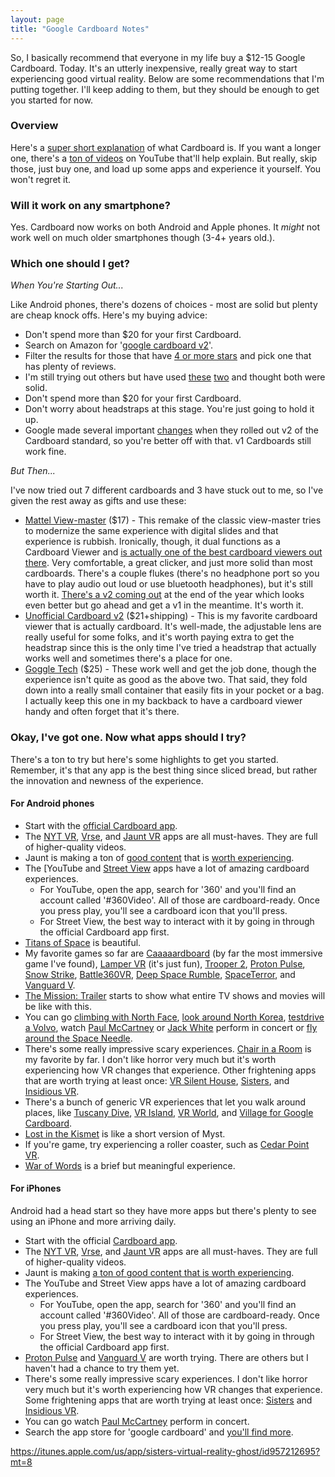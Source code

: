 ```yaml
---
layout: page
title: "Google Cardboard Notes"
---
```


So, I basically recommend that everyone in my life buy a $12-15 Google Cardboard.  Today.  It's an utterly inexpensive, really great way to start experiencing good virtual reality.  Below are some recommendations that I'm putting together.  I'll keep adding to them, but they should be enough to get you started for now.  

### Overview

Here's a [super short explanation](https://www.youtube.com/watch?v=W4bUHZB4__w) of what Cardboard is.  If you want a longer one, there's a [ton of videos](https://www.youtube.com/results?search_query=google+cardboard) on YouTube that'll help explain.   But really, skip those, just buy one, and load up some apps and experience it yourself.  You won't regret it.  

### Will it work on any smartphone?  

Yes.  Cardboard now works on both Android and Apple phones.  It _might_ not work well on much older smartphones though (3-4+ years old.).  


### Which one should I get?  

_When You're Starting Out..._

Like Android phones, there's dozens of choices - most are solid but plenty are cheap knock offs.  Here's my buying advice:
* Don't spend more than $20 for your first Cardboard.  
* Search on Amazon for '[google cardboard v2](http://www.amazon.com/s/ref=nb_sb_noss_1?url=search-alias%3Daps&field-keywords=google+cardboard+v2)'.  
* Filter the results for those that have [4 or more stars](http://www.amazon.com/s/ref=sr_nr_p_72_0?fst=as%3Aoff&rh=i%3Aaps%2Ck%3Agoogle+cardboard+v2%2Cp_72%3A2661618011&keywords=google+cardboard+v2&ie=UTF8&qid=1452147319&rnid=2661617011) and pick one that has plenty of reviews.  
* I'm still trying out others but have used [these](http://www.amazon.com/gp/product/B018G1CJ3U?psc=1&redirect=true&ref_=oh_aui_detailpage_o05_s00) [two](http://www.amazon.com/gp/product/B00TEDLGFC?psc=1&redirect=true&ref_=oh_aui_detailpage_o05_s02) and thought both were solid.  
* Don't spend more than $20 for your first Cardboard.  
* Don't worry about headstraps at this stage.  You're just going to hold it up.  
* Google made several important [changes](https://hoonite.com/blog/devices/the-new-generation-of-google-cardboard-v2-has-arrived/) when they rolled out v2 of the Cardboard standard, so you're better off with that.  v1 Cardboards still work fine.  

_But Then..._

I've now tried out 7 different cardboards and 3 have stuck out to me, so I've given the rest away as gifts and use these:  
* [Mattel View-master](http://www.amazon.com/View-Master-Virtual-Reality-Starter-Pack/dp/B011EG5HJ2?ie=UTF8&psc=1&redirect=true&ref_=oh_aui_detailpage_o00_s01) ($17) - This remake of the classic view-master tries to modernize the same experience with digital slides and that experience is rubbish.  Ironically, though, it dual functions as a Cardboard Viewer and [is actually one of the best cardboard viewers out there](http://www.greenbot.com/article/2995583/android/the-best-cheap-cardboard-vr-viewer-is-mattels-view-master.html).  Very comfortable, a great clicker, and just more solid than most cardboards.  There's a couple flukes (there's no headphone port so you have to play audio out loud or use bluetooth headphones), but it's still worth it.  [There's a v2 coming out](http://toyland.gizmodo.com/the-virtual-reality-view-master-2-0-will-be-the-best-go-1758981678) at the end of the year which looks even better but go ahead and get a v1 in the meantime. It's worth it.  
* [Unofficial Cardboard v2](http://www.unofficialcardboard.com/products/2-0-plus?variant=16856200839) ($21+shipping) - This is my favorite cardboard viewer that is actually cardboard.  It's well-made, the adjustable lens are really useful for some folks, and it's worth paying extra to get the headstrap since this is the only time I've tried a headstrap that actually works well and sometimes there's a place for one.  
* [Goggle Tech](http://www.amazon.com/Virtual-Goggle-Tech-C1-Glass-Smartphones/dp/B01884YMKI?ie=UTF8&psc=1&redirect=true&ref_=oh_aui_detailpage_o00_s01) ($25) - These work well and get the job done, though the experience isn't quite as good as the above two.  That said, they fold down into a really small container that easily fits in your pocket or a bag.  I actually keep this one in my backback to have a cardboard viewer handy and often forget that it's there.  

### Okay, I've got one.  Now what apps should I try?  

There's a ton to try but here's some highlights to get you started. Remember, it's that any app is the best thing since sliced bread, but rather the innovation and newness of the experience.  

#### For Android phones

* Start with the [official Cardboard app](https://play.google.com/store/apps/details?id=com.google.samples.apps.cardboarddemo).
* The [NYT VR](https://play.google.com/store/apps/details?id=com.im360nytvr), [Vrse](https://play.google.com/store/apps/details?id=com.shakingearthdigital.vrsecardboard), and [Jaunt VR](https://play.google.com/store/apps/details?id=com.jauntvr.android.player.cardboard&hl=en) apps are all must-haves.  They are full of higher-quality videos.  
* Jaunt is making a ton of [good content](https://play.google.com/store/apps/developer?id=Jaunt+Inc) that is [worth experiencing](http://www.jauntvr.com/content/).  
* The [YouTube and [Street View](https://play.google.com/store/apps/details?id=com.google.android.street) apps have a lot of amazing cardboard experiences.  
  * For YouTube, open the app, search for '360' and you'll find an account called '#360Video'.  All of those are cardboard-ready.  Once you press play, you'll see a cardboard icon that you'll press.  
  * For Street View, the best way to interact with it by going in through the official Cardboard app first.  
* [Titans of Space](https://play.google.com/store/apps/details?id=com.drashvr.titansofspacecb) is beautiful.  
* My favorite games so far are [Caaaaardboard](https://play.google.com/store/apps/details?id=com.dejobaangames.caaaaardboard&hl=en) (by far the most immersive game I've found), [Lamper VR](https://play.google.com/store/apps/details?id=com.ArchiactInteractive.LamperVR) (it's just fun), [Trooper 2](https://play.google.com/store/apps/details?id=org.cmdr2.trooper2c), [Proton Pulse](https://play.google.com/store/apps/details?id=com.ZeroTransform.ProtonPulse), [Snow Strike](https://play.google.com/store/apps/details?id=co.dpid.snowstrike.free.cardboard&hl=en), [Battle360VR](https://play.google.com/store/apps/details?id=com.oddknot.battle360vr), [Deep Space Rumble](https://play.google.com/store/apps/details?id=com.gamearx.spacerumble), [SpaceTerror](https://play.google.com/store/apps/details?id=kos.is.working&hl=en), and [Vanguard V](https://play.google.com/store/apps/details?id=com.ZeroTransform.VanguardV).    
* [The Mission: Trailer](https://play.google.com/store/apps/details?id=com.jauntvr.preview.mission&hl=en) starts to show what entire TV shows and movies will be like with this.  
* You can go [climbing with North Face](https://play.google.com/store/apps/details?id=com.jauntvr.preview.tnf), [look around North Korea](https://play.google.com/store/apps/details?id=com.jauntvr.preview.northkorea), [testdrive a Volvo](https://play.google.com/store/apps/details?id=com.volvo.volvoreality), watch [Paul McCartney](https://play.google.com/store/apps/details?id=com.jauntvr.preview.mccartney) or [Jack White](https://play.google.com/store/apps/details?id=com.jauntvr.preview.jackwhite) perform in concert or [fly around the Space Needle](https://play.google.com/store/apps/details?id=com.wemersive.spaceneedle). 
* There's some really impressive scary experiences.  [Chair in a Room](https://play.google.com/store/apps/details?id=com.RyanBousfield.AChairInARoom&hl=en) is my favorite by far.  I don't like horror very much but it's worth experiencing how VR changes that experience.  Other frightening apps that are worth trying at least once:  [VR Silent House](https://play.google.com/store/apps/details?id=com.supermonkeyfun.vrsilenthome), [Sisters](https://play.google.com/store/apps/details?id=com.otherworld.Sisters), and [Insidious VR](https://play.google.com/store/apps/details?id=com.focus.insidiousCardboard).  
* There's a bunch of generic VR experiences that let you walk around places, like [Tuscany Dive](https://play.google.com/store/apps/details?id=com.FabulousPixel.TuscanyDive&hl=en), [VR Island](https://play.google.com/store/apps/details?id=co.vrmob.island), [VR World](https://play.google.com/store/apps/details?id=vr.world.cardboard), and [Village for Google Cardboard](https://play.google.com/store/apps/details?id=org.androidworks.villagevr.villagevr).
* [Lost in the Kismet](https://play.google.com/store/apps/details?id=com.hihill.link&hl=en) is like a short version of Myst.  
* If you're game, try experiencing a roller coaster, such as [Cedar Point VR](https://play.google.com/store/apps/details?id=com.CedarFair.CedarPointVR).  
* [War of Words](https://play.google.com/store/apps/details?id=com.BDH.WarofWords) is a brief but meaningful experience.  

#### For iPhones

Android had a head start so they have more apps but there's plenty to see using an iPhone and more arriving daily.  

* Start with the official [Cardboard app](https://itunes.apple.com/us/app/google-cardboard/id987962261?mt=8).
* The [NYT VR](https://itunes.apple.com/us/app/nyt-vr-virtual-reality-stories/id1028562337?mt=8), [Vrse](https://itunes.apple.com/us/app/vrse-virtual-reality/id959327054?mt=8), and [Jaunt VR](https://itunes.apple.com/us/app/jaunt-vr/id1048352748) apps are all must-haves.  They are full of higher-quality videos.  
* Jaunt is making [a ton of good content that is worth experiencing](http://www.jauntvr.com/content/).  
* The YouTube and Street View apps have a lot of amazing cardboard experiences.  
  * For YouTube, open the app, search for '360' and you'll find an account called '#360Video'.  All of those are cardboard-ready.  Once you press play, you'll see a cardboard icon that you'll press.  
  * For Street View, the best way to interact with it by going in through the official Cardboard app first.  
* [Proton Pulse](https://itunes.apple.com/us/app/proton-pulse-for-google-cardboard/id1002739417?mt=8) and [Vanguard V](https://itunes.apple.com/us/app/vanguard-v-for-google-cardboard/id1006371645?mt=8) are worth trying.  There are others but I haven't had a chance to try them yet.  
* There's some really impressive scary experiences.  I don't like horror very much but it's worth experiencing how VR changes that experience.  Some frightening apps that are worth trying at least once:   [Sisters](https://itunes.apple.com/us/app/sisters-virtual-reality-ghost/id957212695?mt=8) and [Insidious VR](https://itunes.apple.com/us/app/insidious-vr/id989844820?mt=8).  
* You can go watch [Paul McCartney](https://itunes.apple.com/us/app/paul-mccartney/id982712799?mt=8) perform in concert. 
* Search the app store for 'google cardboard' and [you'll find more](https://fnd.io/#/us/search?mediaType=ios&term=google%20cardboard).  


https://itunes.apple.com/us/app/sisters-virtual-reality-ghost/id957212695?mt=8
